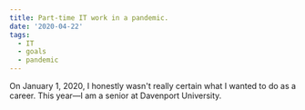 ```yaml
---
title: Part-time IT work in a pandemic.
date: '2020-04-22'
tags:
  - IT
  - goals
  - pandemic
---
```


On January 1, 2020, I honestly wasn't really certain what I wanted to do as a career. This year&mdash;I am a senior at Davenport University. 